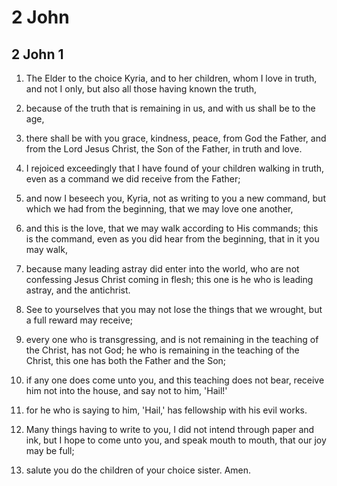 # 2 John

## 2 John 1

1. The Elder to the choice Kyria, and to her children, whom I love in truth, and not I only, but also all those having known the truth,

2. because of the truth that is remaining in us, and with us shall be to the age,

3. there shall be with you grace, kindness, peace, from God the Father, and from the Lord Jesus Christ, the Son of the Father, in truth and love.

4. I rejoiced exceedingly that I have found of your children walking in truth, even as a command we did receive from the Father;

5. and now I beseech you, Kyria, not as writing to you a new command, but which we had from the beginning, that we may love one another,

6. and this is the love, that we may walk according to His commands; this is the command, even as you did hear from the beginning, that in it you may walk,

7. because many leading astray did enter into the world, who are not confessing Jesus Christ coming in flesh; this one is he who is leading astray, and the antichrist.

8. See to yourselves that you may not lose the things that we wrought, but a full reward may receive;

9. every one who is transgressing, and is not remaining in the teaching of the Christ, has not God; he who is remaining in the teaching of the Christ, this one has both the Father and the Son;

10. if any one does come unto you, and this teaching does not bear, receive him not into the house, and say not to him, 'Hail!'

11. for he who is saying to him, 'Hail,' has fellowship with his evil works.

12. Many things having to write to you, I did not intend through paper and ink, but I hope to come unto you, and speak mouth to mouth, that our joy may be full;

13. salute you do the children of your choice sister. Amen.

